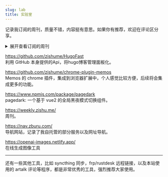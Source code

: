 ```yaml
---
slug: lab
title: 实验室
---
```


记录我订阅的周刊，质量不错，内容挺有意思。如果你有推荐，欢迎在评论区分享。

<details>
<summary>展开查看订阅的周刊</summary>

(以下排名不分先后，仅以记录的先后顺序。)


**周刊**

**1. DecoHack周刊**  
https://decohack.zhubai.love/

为独立创造者提供独立见解，帮助你发现新产品方向，启动和完善你的项目。

**2. 好工具周刊**  
https://bestxtools.zhubai.love/

发现并分享有趣，有创意，免费、好用的工具，每周四发布。

**3. 老胡的周刊**  
https://weekly.howie6879.cn/

每周记录看到的有价值的信息，主要针对计算机领域，内容主题极大程度被我个人喜好主导。这个项目核心目的在于记录让自己有印象的信息做一个留存以及共享。

**4. 前端精读周刊**  
https://github.com/ascoders/weekly

前端界的好文精读，每周更新。

**5. 科技爱好者周刊-阮一峰**  
https://github.com/ruanyf/weekly

记录每周值得分享的科技内容，周五发布。

**6. 开发者简报**  
https://dev.com.cn/

每周为你轻解读技术创业🚀、酷产品📱、编程语言👨‍💻、开发工具🛠️…等内容

**7. DEXZ 周刊**  
https://dex.zhubai.love/

一份关于产品、设计、前端、软件等内容的精华资讯邮件周刊。


**月刊**

hellogithub - https://hellogithub.com/  
每月28号发布

---

**播客**

**枫言枫语**  
https://fyfy.fm/

听见科技与人文的声音
一档由开发者 @枫影JustinYan 和设计师 @自力hzlzh 主持的播客节目。


</details>

https://github.com/zishume/HugoFast  
利用 GitHub 本身提供的Api，将hugo博客管理面板化。

https://github.com/zishume/chrome-plugin-memos  
Memos 的 chrome 插件，集成到浏览器扩展中，个人感觉比较方便，后续将会集成更多的功能。

https://www.npmjs.com/package/pagedark  
pagedark: 一个基于 vue2 的全局黑夜模式切换组件。

https://weekly.zishu.me/  
周刊。

https://nav.zburu.com/  
导航网站，记录了我自托管的部分服务以及网址导航。

https://openai-images.netlify.app/  
在线生成图像工具


---

还有一些其他工具，比如 syncthing 同步，frp/rustdesk 远程链接，以及本站使用的 artalk 评论等程序，都是非常优秀的工具，强烈推荐大家使用。
